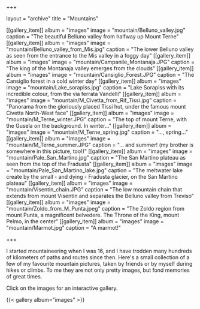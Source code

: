 +++

layout = "archive"
title = "Mountains"

[[gallery_item]]
  album = "images"
  image = "mountain/Belluno_valley.jpg"
  caption = "The beautiful Belluno valley from halfway up Mount Terne"
[[gallery_item]]
  album = "images"
  image = "mountain/Belluno_valley_from_Mis.jpg"
  caption = "The lower Belluno valley as seen from the entrance to the Mis valley in a foggy day"
[[gallery_item]]
  album = "images"
  image = "mountain/Campanile_Montanaja.JPG"
  caption = "The king of the Montanaja valley emerges from the clouds"
[[gallery_item]]
  album = "images"
  image = "mountain/Cansiglio_Forest.JPG"
  caption = "The Cansiglio forest in a cold winter day"
[[gallery_item]]
  album = "images"
  image = "mountain/Lake_sorapiss.jpg"
  caption = "Lake Sorapiss with its incredible colour, from the via ferrata Vandelli"
[[gallery_item]]
  album = "images"
  image = "mountain/M_Civetta_from_Rif_Tissi.jpg"
  caption = "Panorama from the gloriously placed Tissi hut, under the famous mount Civetta North-West face"
[[gallery_item]]
  album = "images"
  image = "mountain/M_Terne_winter.JPG"
  caption = "The top of mount Terne, with the Gusela on the background. In winter..."
[[gallery_item]]
  album = "images"
  image = "mountain/M_Terne_spring.jpg"
  caption = "..., spring..."
[[gallery_item]]
  album = "images"
  image = "mountain/M_Terne_summer.JPG"
  caption = "... and summer! (my brother is somewhere in this picture, too!)"
[[gallery_item]]
  album = "images"
  image = "mountain/Pale_San_Martino.jpg"
  caption = "The San Martino plateau as seen from the top of the Fradusta"
[[gallery_item]]
  album = "images"
  image = "mountain/Pale_San_Martino_lake.jpg"
  caption = "The meltwater lake create by the small - and dying - Fradusta glacier, on the San Martino plateau"
[[gallery_item]]
  album = "images"
  image = "mountain/Visentin_chain.JPG"
  caption = "The low mountain chain that extends from mount Visentin and separates the Belluno valley from Treviso"
[[gallery_item]]
  album = "images"
  image = "mountain/Zoldo_from_M_Punta.jpeg"
  caption = "The Zoldo region from mount Punta, a magnificent belvedere. The Throne of the King, mount Pelmo, in the center"
[[gallery_item]]
  album = "images"
  image = "mountain/Marmot.jpg"
  caption = "A marmot!"

+++


I started mountaineering when I was 16, and I have trodden many hundreds of kilometers of paths and routes since then. Here's a small collection of a few of my favourite mountain pictures, taken by friends or by myself during hikes or climbs. To me they are not only pretty images, but fond memories of great times.

Click on the images for an interactive gallery.

{{< gallery album="images" >}}
